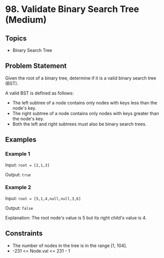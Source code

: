 # 98. Validate Binary Search Tree (Medium)

## Topics

- Binary Search Tree

## Problem Statement

Given the root of a binary tree, determine if it is a valid binary search tree (BST).

A valid BST is defined as follows:

- The left subtree of a node contains only nodes with keys less than the node's key.
- The right subtree of a node contains only nodes with keys greater than the node's key.
- Both the left and right subtrees must also be binary search trees.

## Examples

### Example 1

Input: `root = [2,1,3]`

Output: `true`

### Example 2

Input: `root = [5,1,4,null,null,3,6]`

Output: `false`

Explanation: The root node's value is 5 but its right child's value is 4.

## Constraints

- The number of nodes in the tree is in the range [1, 104].
- -231 <= Node.val <= 231 - 1
